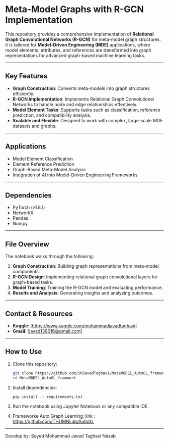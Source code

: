 # **Meta-Model Graphs with R-GCN Implementation**

This repository provides a comprehensive implementation of **Relational Graph Convolutional Networks (R-GCN)** for meta-model graph structures. It is tailored for **Model-Driven Engineering (MDE)** applications, where model elements, attributes, and references are transformed into graph representations for advanced graph-based machine learning tasks.

---

## **Key Features**  
- **Graph Construction**: Converts meta-models into graph structures efficiently.  
- **R-GCN Implementation**: Implements Relational Graph Convolutional Networks to handle node and edge relationships effectively.  
- **Model Element Tasks**: Supports tasks such as classification, reference prediction, and compatibility analysis.  
- **Scalable and Flexible**: Designed to work with complex, large-scale MDE datasets and graphs.  

---

## **Applications**  
- Model Element Classification  
- Element Reference Prediction  
- Graph-Based Meta-Model Analysis  
- Integration of AI into Model-Driven Engineering Frameworks  

---

## **Dependencies**  
- PyTorch (v1.8.1)  
- NetworkX  
- Pandas  
- Numpy  

---

## **File Overview**  
The notebook walks through the following:  
1. **Graph Construction**: Building graph representations from meta-model components.  
2. **R-GCN Design**: Implementing relational graph convolutional layers for graph-based tasks.  
3. **Model Training**: Training the R-GCN model and evaluating performance.  
4. **Results and Analysis**: Generating insights and analyzing outcomes.  

---

## **Contact & Resources**  

- **Kaggle**: [https://www.kaggle.com/mohammadjavadtaghavi]  
- **Gmail**: [javad138016@gmail.com]  

---

## **How to Use**  
1. Clone this repository:  
   ```bash
   git clone https://github.com/SMJavadTaghavi/MetaMODEL_AutoGL_framwork.git
   cd MetaMODEL_AutoGL_framwork

   ```  
2. Install dependencies:  
   ```bash
   pip install -r requirements.txt
   ```  
3. Run the notebook using Jupyter Notebook or any compatible IDE.  

4. Frameworke Auto Graph Learning:
link : https://github.com/THUMNLab/AutoGL




---

Develop by: Seyed Mohammad Javad Taghavi Nasab
